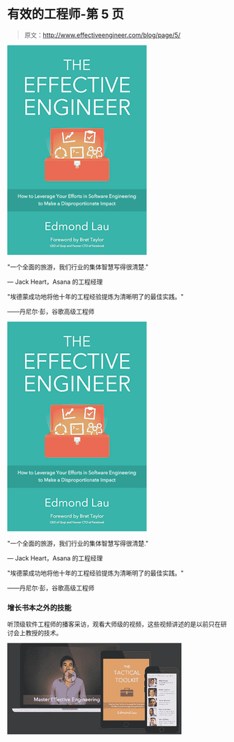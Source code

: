 # 有效的工程师-第 5 页

> 原文：<http://www.effectiveengineer.com/blog/page/5/>

[![](img/fdc94ec96a0e529689ba1b36a301dd53.png)](http://theeffectiveengineer.leadpages.co/serve-leadbox/1408dc873f72a2:117f98b5a746dc)

"一个全面的旅游，我们行业的集体智慧写得很清楚."

— Jack Heart，Asana 的工程经理

"埃德蒙成功地将他十年的工程经验提炼为清晰明了的最佳实践。"

——丹尼尔·彭，谷歌高级工程师

[![](img/fdc94ec96a0e529689ba1b36a301dd53.png)](/book)

"一个全面的旅游，我们行业的集体智慧写得很清楚."

— Jack Heart，Asana 的工程经理

"埃德蒙成功地将他十年的工程经验提炼为清晰明了的最佳实践。"

——丹尼尔·彭，谷歌高级工程师

### 增长书本之外的技能

听顶级软件工程师的播客采访，观看大师级的视频，这些视频讲述的是以前只在研讨会上教授的技术。

[![](img/8abade448e6869fa580ca3ce25952cf4.png)](/book/next-steps)